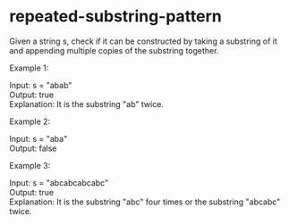 # repeated-substring-pattern

Given a string s, check if it can be constructed by taking a substring of it and appending multiple copies of the substring together.

Example 1:

Input: s = "abab"<br >
Output: true<br >
Explanation: It is the substring "ab" twice.<br >

Example 2:

Input: s = "aba"<br >
Output: false<br >

Example 3:

Input: s = "abcabcabcabc"<br >
Output: true<br >
Explanation: It is the substring "abc" four times or the substring "abcabc" twice.<br >
